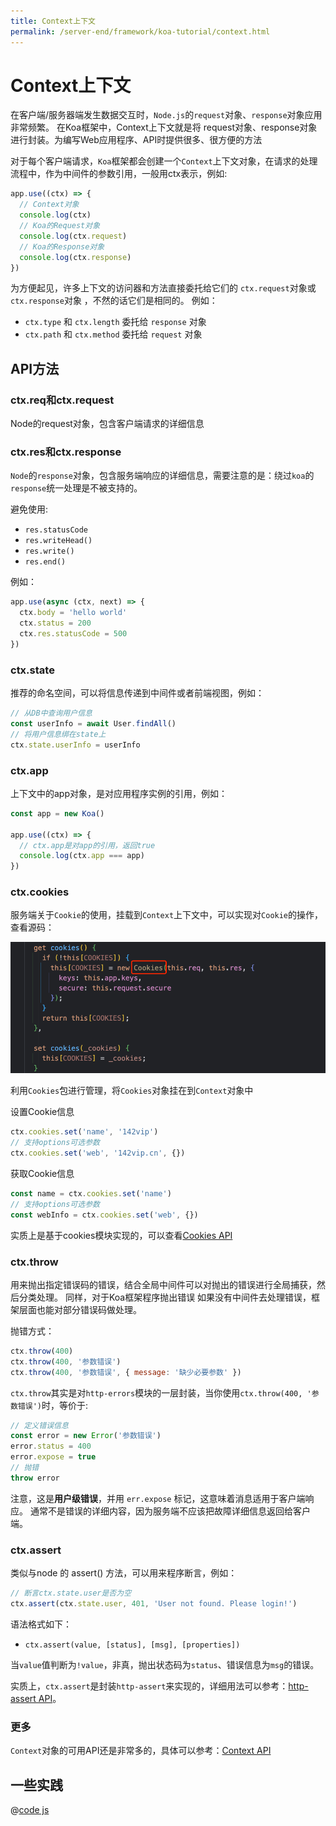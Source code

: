 ```yaml
---
title: Context上下文
permalink: /server-end/framework/koa-tutorial/context.html
---
```


# Context上下文

在客户端/服务器端发生数据交互时，`Node.js`的`request`对象、`response`对象应用非常频繁。 在Koa框架中，Context上下文就是将
request对象、response对象进行封装。为编写Web应用程序、API时提供很多、很方便的方法

对于每个客户端请求，`Koa`框架都会创建一个`Context`上下文对象，在请求的处理流程中，作为中间件的参数引用，一般用ctx表示，例如:

```js
app.use((ctx) => {
  // Context对象
  console.log(ctx)
  // Koa的Request对象
  console.log(ctx.request)
  // Koa的Response对象
  console.log(ctx.response)
})
```

为方便起见，许多上下文的访问器和方法直接委托给它们的 `ctx.request`对象或 `ctx.response`对象 ，不然的话它们是相同的。
例如：

- `ctx.type` 和 `ctx.length` 委托给 `response` 对象
- `ctx.path` 和 `ctx.method` 委托给 `request` 对象

## API方法

### ctx.req和ctx.request

Node的request对象，包含客户端请求的详细信息

### ctx.res和ctx.response

`Node`的`response`对象，包含服务端响应的详细信息，需要注意的是：绕过`koa`的`response`统一处理是不被支持的。

避免使用:

- `res.statusCode`
- `res.writeHead()`
- `res.write()`
- `res.end()`

例如：

```js
app.use(async (ctx, next) => {
  ctx.body = 'hello world'
  ctx.status = 200
  ctx.res.statusCode = 500
})
```

### ctx.state

推荐的命名空间，可以将信息传递到中间件或者前端视图，例如：

```js
// 从DB中查询用户信息
const userInfo = await User.findAll()
// 将用户信息绑在state上
ctx.state.userInfo = userInfo
```

### ctx.app

上下文中的app对象，是对应用程序实例的引用，例如：

```js
const app = new Koa()

app.use((ctx) => {
  // ctx.app是对app的引用，返回true
  console.log(ctx.app === app)
})
```

### ctx.cookies

服务端关于`Cookie`的使用，挂载到`Context`上下文中，可以实现对`Cookie`的操作，查看源码：

![](../images/ctx-cookies.png)

利用`Cookies`包进行管理，将`Cookies`对象挂在到`Context`对象中

设置Cookie信息

```js
ctx.cookies.set('name', '142vip')
// 支持options可选参数
ctx.cookies.set('web', '142vip.cn', {})
```

获取Cookie信息

```js
const name = ctx.cookies.set('name')
// 支持options可选参数
const webInfo = ctx.cookies.set('web', {})
```

实质上是基于cookies模块实现的，可以查看[Cookies API](https://github.com/pillarjs/cookies)

### ctx.throw

用来抛出指定错误码的错误，结合全局中间件可以对抛出的错误进行全局捕获，然后分类处理。 同样，对于Koa框架程序抛出错误
如果没有中间件去处理错误，框架层面也能对部分错误码做处理。

抛错方式：

```js
ctx.throw(400)
ctx.throw(400, '参数错误')
ctx.throw(400, '参数错误', { message: '缺少必要参数' })
```

`ctx.throw`其实是对`http-errors`模块的一层封装，当你使用`ctx.throw(400, '参数错误')`时，等价于:

```js
// 定义错误信息
const error = new Error('参数错误')
error.status = 400
error.expose = true
// 抛错
throw error
```

注意，这是**用户级错误**，并用 `err.expose` 标记，这意味着消息适用于客户端响应。
通常不是错误的详细内容，因为服务端不应该把故障详细信息返回给客户端。

### ctx.assert

类似与node 的 assert() 方法，可以用来程序断言，例如：

```js
// 断言ctx.state.user是否为空
ctx.assert(ctx.state.user, 401, 'User not found. Please login!')
```

语法格式如下：

- `ctx.assert(value, [status], [msg], [properties])`

当`value`值判断为`!value`，非真，抛出状态码为`status`、错误信息为`msg`的错误。

实质上，`ctx.assert`是封装`http-assert`来实现的，详细用法可以参考：[http-assert API](https://github.com/jshttp/http-assert)。

### 更多

`Context`对象的可用API还是非常多的，具体可以参考：[Context API](https://github.com/koajs/koa/blob/master/lib/context.js)

## 一些实践

@[code js](@code/koa/koa-context.js)
